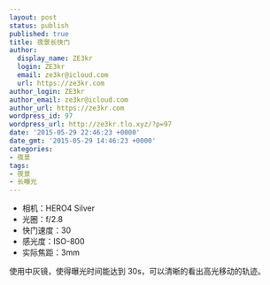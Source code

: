 ```yaml
---
layout: post
status: publish
published: true
title: 夜景长快门
author:
  display_name: ZE3kr
  login: ZE3kr
  email: ze3kr@icloud.com
  url: https://ze3kr.com
author_login: ZE3kr
author_email: ze3kr@icloud.com
author_url: https://ze3kr.com
wordpress_id: 97
wordpress_url: http://ze3kr.tlo.xyz/?p=97
date: '2015-05-29 22:46:23 +0000'
date_gmt: '2015-05-29 14:46:23 +0000'
categories:
- 夜景
tags:
- 夜景
- 长曝光
---
```

<ul>
<li>相机：HERO4 Silver</li>
<li>光圈：f/2.8</li>
<li>快门速度：30</li>
<li>感光度：ISO-800</li>
<li>实际焦距：3mm</li>
</ul>
<p>使用中灰镜，使得曝光时间能达到 30s，可以清晰的看出高光移动的轨迹。</p>
